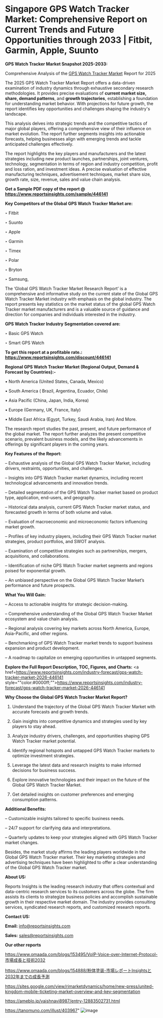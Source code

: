 # Singapore GPS Watch Tracker Market: Comprehensive Report on Current Trends and Future Opportunities through 2033 | Fitbit, Garmin, Apple, Suunto

<strong>GPS Watch Tracker Market Snapshot 2025-2033:</strong>

Comprehensive Analysis of the <a href=https://www.reportsinsights.com/sample/446141>GPS Watch Tracker Market</a> Report for 2025

The 2025 GPS Watch Tracker Market Report offers a data-driven examination of industry dynamics through exhaustive secondary research methodologies. It provides precise evaluations of <strong>current market size, share, demand patterns</strong>, and <strong>growth trajectories</strong>, establishing a foundation for understanding market behavior. With projections for future growth, the report identifies key opportunities and challenges shaping the industry's landscape.

This analysis delves into strategic trends and the competitive tactics of major global players, offering a comprehensive view of their influence on market evolution. The report further segments insights into actionable forecasts, helping businesses align with emerging trends and tackle anticipated challenges effectively.

The report highlights the key players and manufacturers and the latest strategies including new product launches, partnerships, joint ventures, technology, segmentation in terms of region and industry competition, profit and loss ration, and investment ideas. A precise evaluation of effective manufacturing techniques, advertisement techniques, market share size, growth rate, size, revenue, sales and value chain analysis.

<strong>Get a Sample PDF copy of the report @ <a href=https://www.reportsinsights.com/sample/446141 style=color:#0000ff;>https://www.reportsinsights.com/sample/446141</a></strong>

<strong>Key Competitors of the Global GPS Watch Tracker Market are:</strong>

‣ Fitbit

‣ Suunto

‣ Apple

‣ Garmin

‣ Timex

‣ Polar

‣ Bryton

‣ Samsung,

The ‘Global GPS Watch Tracker Market Research Report’ is a comprehensive and informative study on the current state of the Global GPS Watch Tracker Market industry with emphasis on the global industry. The report presents key statistics on the market status of the global GPS Watch Tracker market manufacturers and is a valuable source of guidance and direction for companies and individuals interested in the industry.

<strong>GPS Watch Tracker Industry Segmentation covered are:</strong>

‣ Basic GPS Watch

‣ Smart GPS Watch

<strong>To get this report at a profitable rate.: <a href=https://www.reportsinsights.com/discount/446141 style=color:#0000ff;>https://www.reportsinsights.com/discount/446141</a></strong>

<strong>Regional GPS Watch Tracker Market (Regional Output, Demand &amp; Forecast by Countries):-</strong>

• North America (United States, Canada, Mexico)

• South America ( Brazil, Argentina, Ecuador, Chile)

• Asia Pacific (China, Japan, India, Korea)

• Europe (Germany, UK, France, Italy)

• Middle East Africa (Egypt, Turkey, Saudi Arabia, Iran) And More.

The research report studies the past, present, and future performance of the global market. The report further analyzes the present competitive scenario, prevalent business models, and the likely advancements in offerings by significant players in the coming years.

<strong>Key Features of the Report:</strong>

– Exhaustive analysis of the Global GPS Watch Tracker Market, including drivers, restraints, opportunities, and challenges.

– Insights into GPS Watch Tracker market dynamics, including recent technological advancements and innovation trends.

– Detailed segmentation of the GPS Watch Tracker market based on product type, application, end-users, and geography.

– Historical data analysis, current GPS Watch Tracker market status, and forecasted growth in terms of both volume and value.

– Evaluation of macroeconomic and microeconomic factors influencing market growth.

– Profiles of key industry players, including their GPS Watch Tracker market strategies, product portfolios, and SWOT analysis.

– Examination of competitive strategies such as partnerships, mergers, acquisitions, and collaborations.

– Identification of niche GPS Watch Tracker market segments and regions poised for exponential growth.

– An unbiased perspective on the Global GPS Watch Tracker Market’s performance and future prospects.

<strong>What You Will Gain:</strong>

– Access to actionable insights for strategic decision-making.

– Comprehensive understanding of the Global GPS Watch Tracker Market ecosystem and value chain analysis.

– Regional analysis covering key markets across North America, Europe, Asia-Pacific, and other regions.

– Benchmarking of GPS Watch Tracker market trends to support business expansion and product development.

– A roadmap to capitalize on emerging opportunities in untapped segments.

<strong>Explore the Full Report Description, TOC, Figures, and Charts:</strong>
<a href=https://www.reportsinsights.com/industry-forecast/gps-watch-tracker-market-2026-446141 style=""color:#0000ff;"">https://www.reportsinsights.com/industry-forecast/gps-watch-tracker-market-2026-446141</a>

<strong>Why Choose the Global GPS Watch Tracker Market Report?</strong>

1. Understand the trajectory of the Global GPS Watch Tracker Market with accurate forecasts and growth trends.

2. Gain insights into competitive dynamics and strategies used by key players to stay ahead.

3. Analyze industry drivers, challenges, and opportunities shaping GPS Watch Tracker market potential.

4. Identify regional hotspots and untapped GPS Watch Tracker markets to optimize investment strategies.

5. Leverage the latest data and research insights to make informed decisions for business success.

6. Explore innovative technologies and their impact on the future of the Global GPS Watch Tracker Market.

7. Get detailed insights on customer preferences and emerging consumption patterns.

<strong>Additional Benefits:</strong>

– Customizable insights tailored to specific business needs.

– 24/7 support for clarifying data and interpretations.

– Quarterly updates to keep your strategies aligned with GPS Watch Tracker market changes.

Besides, the market study affirms the leading players worldwide in the Global GPS Watch Tracker market. Their key marketing strategies and advertising techniques have been highlighted to offer a clear understanding of the Global GPS Watch Tracker market.

<strong><strong>About US</strong>:</strong>

Reports Insights is the leading research industry that offers contextual and data-centric research services to its customers across the globe. The firm assists its clients to strategize business policies and accomplish sustainable growth in their respective market domain. The industry provides consulting services, syndicated research reports, and customized research reports.

<strong>Contact US:</strong>

<p class=><b>Email:</b> <a href=mailto:info@reportsinsights.com>info@reportsinsights.com</a></p>
<p class=><b>Sales:</b> <a href=mailto:sales@reportsinsights.com>sales@reportsinsights.com</a></p>

<strong>Our other reports</strong>

<a href=https://www.omaada.com/blogs/153495/VoIP-Voice-over-Internet-Protocol-市場成長と技術2032>https://www.omaada.com/blogs/153495/VoIP-Voice-over-Internet-Protocol-市場成長と技術2032</a>

<a href=https://www.omaada.com/blogs/154888/粉体塗装-市場レポートInsightsと2032年までの成長予測>https://www.omaada.com/blogs/154888/粉体塗装-市場レポートInsightsと2032年までの成長予測</a>

<a href=https://sites.google.com/view/rimarketdynamics/home/new-press/united-kingdom-mobile-ticketing-market-overview-and-key-segmentation>https://sites.google.com/view/rimarketdynamics/home/new-press/united-kingdom-mobile-ticketing-market-overview-and-key-segmentation</a>

<a href=https://ameblo.jp/vaishnavi8987/entry-12883502731.html>https://ameblo.jp/vaishnavi8987/entry-12883502731.html</a>

<a href=https://tanomuno.com/illust/403967>https://tanomuno.com/illust/403967</a>"
![image](https://github.com/user-attachments/assets/6fdfd1bc-b7ba-434a-9863-c2ec15879589)
